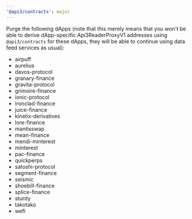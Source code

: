```yaml
---
'@api3/contracts': major
---
```


Purge the following dApps (note that this merely means that you won't be able to derive dApp-specific Api3ReaderProxyV1 addresses using `@api3/contracts` for these dApps, they will be able to continue using data feed services as usual):

- airpuff
- aurelius
- davos-protocol
- granary-finance
- gravita-protocol
- grimoire-finance
- ionic-protocol
- ironclad-finance
- juice-finance
- kinetix-derivatives
- lore-finance
- mantisswap
- mean-finance
- mendi-minterest
- minterest
- pac-finance
- quickperps
- satoshi-protocol
- segment-finance
- seismic
- shoebill-finance
- splice-finance
- sturdy
- takotako
- wefi
